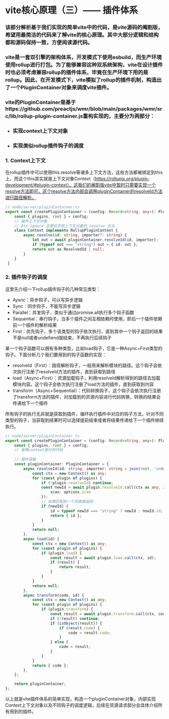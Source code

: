 # vite核心原理（三）—— 插件体系

### 该部分解析基于我们实现的简单vite中的代码，是vite源码的阉割版，希望用最简洁的代码来了解vite的核心原理。其中大部分逻辑和结构都和源码保持一致，方便阅读源代码。

### vite是一套双引擎的架构体系，开发模式下使用esbuild，而生产环境使用rollup进行打包。为了能够兼容这种双系统架构，vite在设计插件时也必须考虑兼容rollup的插件体系，毕竟在生产环境下用的是rollup。因此，在开发模式下，vite模拟了rollup的插件机制，构造出了一个PluginContainer对象来调度vite插件。

### vite的PluginContainer是基于https://github.com/preactjs/wmr/blob/main/packages/wmr/src/lib/rollup-plugin-container.js重构实现的，主要分为两部分：

- ### 实现context上下文对象

- ### 实现类似rollup插件钩子的调度



### 1. Context上下文

在rollup插件中可以使用this.resolve等诸多上下文方法，这些方法都被绑定到this上，而这个this其实就是上下文对象Context（https://rollupjs.org/plugin-development/#plugin-context）。这我们的阉割版vite中暂时只需要实现一个resolve方法即可，这个resolve方法内部会调用pluginContainer的resolveId方法进行路径解析。

```typescript
// node/server/pluginContainer.ts
export const createPluginContainer = (config: Record<string, any>): PluginContainer => {
    const { plugins, root } = config;
    // 插件上下文对象
    // @ts-ignore 这里仅实现上下文对象的 resolve 方法
    class Context implements RollupPluginContext {
        async resolve(id: string, importer?: string) {
            let out = await pluginContainer.resolveId(id, importer);
            if (typeof out === "string") out = { id: out };
            return out as ResolvedId | null;
        }
    }
 }
```



### 2. 插件钩子的调度

这里先介绍一下rollup插件钩子的几种常见类型：

- Aysnc：异步钩子，可以写异步逻辑
- Sync：同步钩子，不能写异步逻辑
- Parallel：并发钩子，类似于通过promise.all执行多个钩子函数
- Sequential：串行钩子，当多个插件之间互相依赖时使用，即后一个插件依赖前一个插件的解析结果
- First：优先钩子，多个该类型的钩子依次执行，直到其中一个钩子返回的结果不是null或者undefiend就结束，不再执行后续钩子

某一个钩子函数可以拥有多种类型，比如load钩子，它是一种Async+First类型的钩子。下面分析几个我们要用到的钩子函数的实现：

- resolveId（First）：路径解析钩子，一般用来解析模块的路径。这个钩子会依次执行注册了resolveId方法的插件，直到获取到路径
- load（Async+First）：资源加载钩子，利用resolveId解析得到的路径去加载模块内容。这个钩子会依次执行注册了load方法的插件，直到获取到内容
- transform（Async+Sequential）：代码转换钩子，这个钩子会依次执行注册了transform方法的插件，对加载到的资源内容进行代码转换，转换的结果会传递给下一个插件

所有钩子的执行无非就是获取到插件，循环执行插件中对应的钩子方法，针对不同类型的钩子，当获取到结果时可以选择提前结束或者将结果传递给下一个插件继续执行。

```typescript
// node/server/pluginContainer.ts
export const createPluginContainer = (config: Record<string, any>): PluginContainer => {
    const { plugins, root } = config;
    // 省略context部分的代码
  
    // 插件容器
    const pluginContainer: PluginContainer = {
        async resolveId(id: string, importer: string = join(root, 'index.html'), options: Record<string, any> = {}) {
            const ctx = new Context() as any;
            for (const plugin of plugins) {
                if (!plugin.resolveId) continue;
                const newId = await plugin.resolveId.call(ctx as any, id, importer, {
                    scan: options.scan
                });
                // 如果匹配到一个则直接返回
                if (newId) {
                    id = typeof newId === "string" ? newId : newId.id;
                    return { id };
                }
            }
            return null;
        },
        async load(id) {
            const ctx = new Context() as any;
            for (const plugin of plugins) {
                if (plugin.load) {
                    const result = await plugin.load.call(ctx, id);
                    if (result) {
                        return result;
                    }
                }
            }
            return null;
        },
        async transform(code, id) {
            const ctx = new Context() as any;
            for (const plugin of plugins) {
                if (plugin.transform) {
                    const result = await plugin.transform.call(ctx, code, id);
                    if (!result) continue;
                    if (isObject(result)) {
                        if (result.code) {
                            code = result.code;
                        }
                    } else {
                        code = result;
                    }
                }
            }
            return { code };
        },
    };

    return pluginContainer;
};
```

以上就是vite插件体系的简单实现，构造一个pluginContainer对象，内部实现Context上下文对象以及不同钩子的调度逻辑，后续在资源请求部分会具体介绍所有用到的插件。



